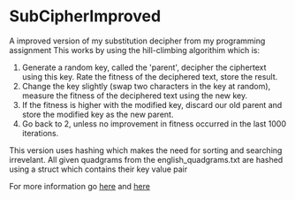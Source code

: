 # SubCipherImproved
 A improved version of my substitution decipher from my programming assignment
 This works by using the hill-climbing algorithim which is:
  1. Generate a random key, called the 'parent', decipher the ciphertext using this key. Rate the fitness of the deciphered text, store the result.
  2. Change the key slightly (swap two characters in the key at random), measure the fitness of the deciphered text using the new key. 
  3. If the fitness is higher with the modified key, discard our old parent and store the modified key as the new parent.
  4. Go back to 2, unless no improvement in fitness occurred in the last 1000 iterations.
  
 This version uses hashing which makes the need for sorting and searching irrevelant. All given quadgrams from the english_quadgrams.txt are hashed using a struct which contains their key value pair
  
 For more information go [here](http://practicalcryptography.com/cryptanalysis/stochastic-searching/cryptanalysis-simple-substitution-cipher) and [here](http://practicalcryptography.com/cryptanalysis/text-characterisation/quadgrams/#a-python-implementation)
